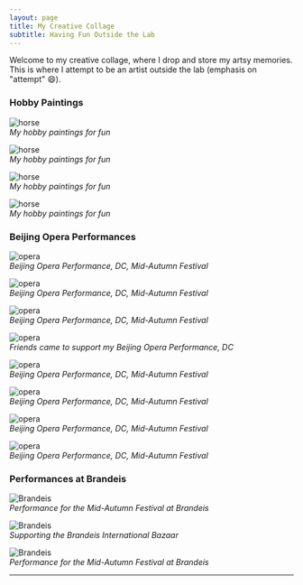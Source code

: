 ```yaml
---
layout: page
title: My Creative Collage
subtitle: Having Fun Outside the Lab
---
```


Welcome to my creative collage, where I drop and store my artsy memories. This is where I attempt to be an artist outside the lab (emphasis on "attempt" 😄).

### Hobby Paintings

![horse](/assets/img/arts/horse1.jpg)  
_My hobby paintings for fun_

![horse](/assets/img/arts/horse2.jpg)  
_My hobby paintings for fun_

![horse](/assets/img/arts/horse3.jpg)  
_My hobby paintings for fun_

![horse](/assets/img/arts/horse5.jpg)  
_My hobby paintings for fun_

### Beijing Opera Performances

![opera](/assets/img/arts/opera1.jpg)  
_Beijing Opera Performance, DC, Mid-Autumn Festival_

![opera](/assets/img/arts/opera2.jpg)  
_Beijing Opera Performance, DC, Mid-Autumn Festival_

![opera](/assets/img/arts/opera3.jpg)  
_Beijing Opera Performance, DC, Mid-Autumn Festival_

![opera](/assets/img/arts/opera.jpg)  
_Friends came to support my Beijing Opera Performance, DC_

![opera](/assets/img/arts/opera5.jpg)  
_Beijing Opera Performance, DC, Mid-Autumn Festival_

![opera](/assets/img/arts/opera6.jpg)  
_Beijing Opera Performance, DC, Mid-Autumn Festival_

![opera](/assets/img/arts/opera7.jpg)  
_Beijing Opera Performance, DC, Mid-Autumn Festival_

![opera](/assets/img/arts/opera8.jpg)  
_Beijing Opera Performance, DC, Mid-Autumn Festival_

### Performances at Brandeis

![Brandeis](/assets/img/arts/Brandeis1.jpg)  
_Performance for the Mid-Autumn Festival at Brandeis_

![Brandeis](/assets/img/arts/Brandeis2.jpg)  
_Supporting the Brandeis International Bazaar_

![Brandeis](/assets/img/arts/Brandeis3.jpg)  
_Performance for the Mid-Autumn Festival at Brandeis_

---


